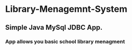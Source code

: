 # Library-Menagemnt-System
## Simple Java MySql JDBC App.
### App allows you basic school library menagment
